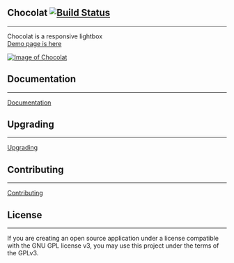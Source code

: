 ## Chocolat [![Build Status](https://travis-ci.org/nicolas-t/Chocolat.svg?branch=master)](https://travis-ci.org/nicolas-t/Chocolat)
-----------
Chocolat is a responsive lightbox  
[Demo page is here](http://chocolat.insipi.de/#demo)
  
[![Image of Chocolat](http://full.ouplo.com/10/9/jzbY.jpg)](http://chocolat.insipi.de/#demo)


## Documentation
-----------

[Documentation](https://chocolat.gitbook.io/chocolat/)


## Upgrading
-----------

[Upgrading](https://chocolat.gitbook.io/chocolat/upgrading-from-v0.4)

## Contributing
-----------
[Contributing](https://chocolat.gitbook.io/chocolat/contributing)


## License
-----------

If you are creating an open source application under a license compatible with the GNU GPL license v3, you may use this project under the terms of the GPLv3.
